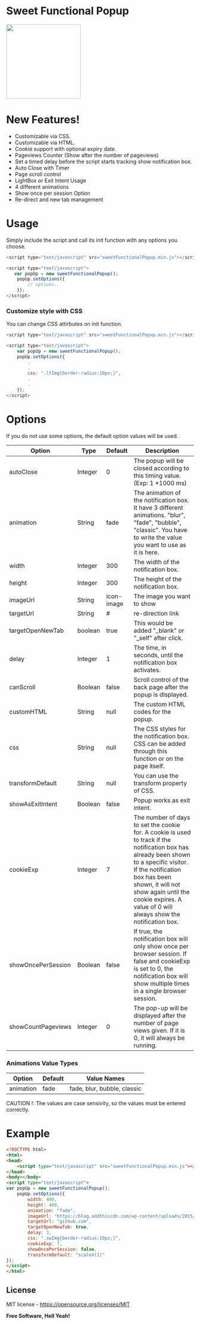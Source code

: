 # Sweet Functional Popup
<p align="left">
  <img src="https://i.imgyukle.com/2019/10/15/ENwm8j.png" width="200px" height="200px">
</p>

# New Features!
 - Customizable via CSS.
 - Customizable via HTML.
 - Cookie support with optional expiry date.
 - Pageviews Counter (Show after the number of pageviews)
 - Set a timed delay before the script starts tracking show notification box.
 - Auto Close with Timer
 - Page scroll control
 - LightBox or Exit Intent Usage
 - 4 different animations
 - Show once per session Option
 - Re-direct and new tab management

# Usage

Simply include the script and call its init function with any options you choose. 

```js
<script type="text/javascript" src="sweetFunctionalPopup.min.js"></script>

<script type="text/javascript">
   var popUp = new sweetFunctionalPopup();
    popUp.setOptions({
        // options..
    });
</script>
```

### Customize style with CSS
You can change CSS attirbutes on init function.
```js
<script type="text/javascript" src="sweetFunctionalPopup.min.js"></script>

<script type="text/javascript">
    var popUp = new sweetFunctionalPopup();
    popUp.setOptions({
        .
        .
        css: ".ltImg{border-radius:10px;}",
        .
        .
    });
</script>
```

# Options

If you do not use some options, the default option values will be used.

| Option | Type | Default | Description 
| ------ | ------ | ------ | ------ |
| autoClose | Integer | 0 | The popup will be closed according to this timing value. (Exp: 1 *1000 ms)
| animation | String | fade | The animation of the notification box. It have 3 different animations. "blur", "fade", "bubble", "classic". You have to write the value you want to use as it is here.
| width | Integer | 300 | The width of the notification box.
| height | Integer | 300 | The height of the notification box.
| imageUrl | String | icon-image | The image you want to show
| targetUrl | String | # | re-direction link
| targetOpenNewTab | boolean | true | This would be added "_blank" or "_self" after click.
| delay | Integer | 1 | The time, in seconds, until the notification box activates.
| canScroll | Boolean | false | Scroll control of the back page after the popup is displayed.
| customHTML | String | null | The custom HTML codes for the popup.
| css | String | null | The CSS styles for the notification box. CSS can be added through this function or on the page itself.
| transformDefault | String | null | You can use the transform property of CSS.
| showAsExitIntent | Boolean | false | Popup works as exit intent.
| cookieExp | Integer | 7 | The number of days to set the cookie for. A cookie is used to track if the notification box has already been shown to a specific visitor. If the notification box has been shown, it will not show again until the cookie expires. A value of 0 will always show the notification box.
| showOncePerSession | Boolean | false | If true, the notification box will only show once per browser session. If false and cookieExp is set to 0, the notification box will show multiple times in a single browser session.
| showCountPageviews | Integer | 0 | The pop-up will be displayed after the number of page views given. If it is 0, it will always be running.

### Animations Value Types

| Option | Default | Value Names |  
| ------ | ------ | ------ 
| animation | fade | fade, blur, bubble, classic

CAUTION !: The values are case sensivity, so the values must be entered correctly.



# Example
```html
<!DOCTYPE html>
<html>
<head>
    <script type="text/javascript" src="sweetFunctionalPopup.min.js"></script>
</head>
<body></body>
<script type="text/javascript">
var popUp = new sweetFunctionalPopup();
    popUp.setOptions({
        width: 400,
        height: 400,
        animation: "fade",
        imageUrl: "https://blog.addthiscdn.com/wp-content/uploads/2015/11/JS-360454.png",
        targetUrl: "github.com",
        targetOpenNewTab: true,
        delay: 3,
        css: ".swImg{border-radius:10px;}",
        cookieExp: 7,
        showOncePerSession: false,
        transformDefault: "scaleX(1)"
});
</script>
</html>
```

License
----

MIT license - https://opensource.org/licenses/MIT

**Free Software, Hell Yeah!**
